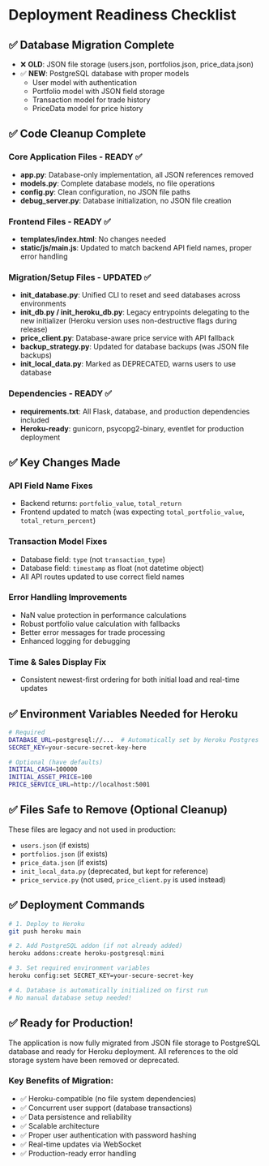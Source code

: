 # Deployment Readiness Checklist

## ✅ Database Migration Complete
- ❌ **OLD**: JSON file storage (users.json, portfolios.json, price_data.json)
- ✅ **NEW**: PostgreSQL database with proper models
  - User model with authentication
  - Portfolio model with JSON field storage
  - Transaction model for trade history
  - PriceData model for price history

## ✅ Code Cleanup Complete

### Core Application Files - READY ✅
- **app.py**: Database-only implementation, all JSON references removed
- **models.py**: Complete database models, no file operations
- **config.py**: Clean configuration, no JSON file paths
- **debug_server.py**: Database initialization, no JSON file creation

### Frontend Files - READY ✅  
- **templates/index.html**: No changes needed
- **static/js/main.js**: Updated to match backend API field names, proper error handling

### Migration/Setup Files - UPDATED ✅
- **init_database.py**: Unified CLI to reset and seed databases across environments
- **init_db.py / init_heroku_db.py**: Legacy entrypoints delegating to the new initializer (Heroku version uses non-destructive flags during release)
- **price_client.py**: Database-aware price service with API fallback
- **backup_strategy.py**: Updated for database backups (was JSON file backups)
- **init_local_data.py**: Marked as DEPRECATED, warns users to use database

### Dependencies - READY ✅
- **requirements.txt**: All Flask, database, and production dependencies included
- **Heroku-ready**: gunicorn, psycopg2-binary, eventlet for production deployment

## ✅ Key Changes Made

### API Field Name Fixes
- Backend returns: `portfolio_value`, `total_return` 
- Frontend updated to match (was expecting `total_portfolio_value`, `total_return_percent`)

### Transaction Model Fixes
- Database field: `type` (not `transaction_type`)
- Database field: `timestamp` as float (not datetime object)
- All API routes updated to use correct field names

### Error Handling Improvements
- NaN value protection in performance calculations
- Robust portfolio value calculation with fallbacks
- Better error messages for trade processing
- Enhanced logging for debugging

### Time & Sales Display Fix
- Consistent newest-first ordering for both initial load and real-time updates

## ✅ Environment Variables Needed for Heroku

```bash
# Required
DATABASE_URL=postgresql://...  # Automatically set by Heroku Postgres
SECRET_KEY=your-secure-secret-key-here

# Optional (have defaults)
INITIAL_CASH=100000
INITIAL_ASSET_PRICE=100
PRICE_SERVICE_URL=http://localhost:5001
```

## ✅ Files Safe to Remove (Optional Cleanup)
These files are legacy and not used in production:
- `users.json` (if exists)
- `portfolios.json` (if exists)  
- `price_data.json` (if exists)
- `init_local_data.py` (deprecated, but kept for reference)
- `price_service.py` (not used, `price_client.py` is used instead)

## ✅ Deployment Commands

```bash
# 1. Deploy to Heroku
git push heroku main

# 2. Add PostgreSQL addon (if not already added)
heroku addons:create heroku-postgresql:mini

# 3. Set required environment variables
heroku config:set SECRET_KEY=your-secure-secret-key

# 4. Database is automatically initialized on first run
# No manual database setup needed!
```

## ✅ Ready for Production!

The application is now fully migrated from JSON file storage to PostgreSQL database and ready for Heroku deployment. All references to the old storage system have been removed or deprecated.

### Key Benefits of Migration:
- ✅ Heroku-compatible (no file system dependencies)
- ✅ Concurrent user support (database transactions)
- ✅ Data persistence and reliability
- ✅ Scalable architecture
- ✅ Proper user authentication with password hashing
- ✅ Real-time updates via WebSocket
- ✅ Production-ready error handling